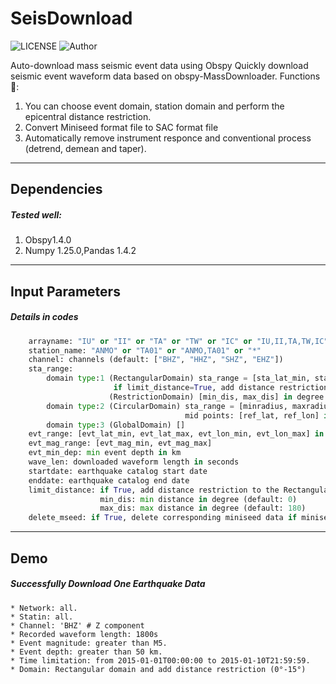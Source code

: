 # SeisDownload
![LICENSE](https://img.shields.io/badge/license-MIT-green)
![Author](https://img.shields.io/badge/Author-TianyuCui-blue.svg)

Auto-download mass seismic event data using Obspy
Quickly download seismic event waveform data based on obspy-MassDownloader.
Functions:star2::
1. You can choose event domain, station domain and perform the epicentral distance restriction.
2. Convert Miniseed format file to SAC format file
3. Automatically remove instrument responce and conventional process (detrend, demean and taper).

***
## Dependencies
##### Tested well:
1. Obspy1.4.0 
2. Numpy 1.25.0,Pandas 1.4.2
***
## Input Parameters
##### Details in codes
```Python
    arrayname: "IU" or "II" or "TA" or "TW" or "IC" or "IU,II,TA,TW,IC" or "*"
    station_name: "ANMO" or "TA01" or "ANMO,TA01" or "*"
    channel: channels (default: ["BHZ", "HHZ", "SHZ", "EHZ"])
    sta_range: 
        domain type:1 (RectangularDomain) sta_range = [sta_lat_min, sta_lat_max, sta_lon_min, sta_lon_max] in degree
                       if limit_distance=True, add distance restriction to the Rectangular domain
                      (RestrictionDomain) [min_dis, max_dis] in degree 
        domain type:2 (CircularDomain) sta_range = [minradius, maxradius] in degree 
                                       mid points: [ref_lat, ref_lon] in degree
        domain type:3 (GlobalDomain) []
    evt_range: [evt_lat_min, evt_lat_max, evt_lon_min, evt_lon_max] in degree
    evt_mag_range: [evt_mag_min, evt_mag_max]
    evt_min_dep: min event depth in km
    wave_len: downloaded waveform length in seconds
    startdate: earthquake catalog start date
    enddate: earthquake catalog end date
    limit_distance: if True, add distance restriction to the Rectangular domain (default: False)
                    min_dis: min distance in degree (default: 0)
                    max_dis: max distance in degree (default: 180)
    delete_mseed: if True, delete corresponding miniseed data if miniseed convert to sac successfully (default: True)
```
***
## Demo
##### Successfully Download One Earthquake Data

```
* Network: all.
* Statin: all.
* Channel: 'BHZ' # Z component
* Recorded waveform length: 1800s
* Event magnitude: greater than M5.
* Event depth: greater than 50 km.
* Time limitation: from 2015-01-01T00:00:00 to 2015-01-10T21:59:59.
* Domain: Rectangular domain and add distance restriction (0°-15°)
```
